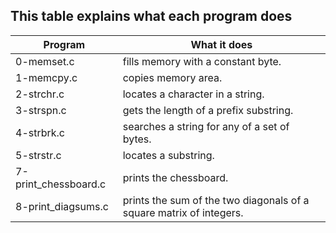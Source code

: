 ## This table explains what each program does

Program | What it does
------- | ------------
0-memset.c | fills memory with a constant byte.
1-memcpy.c | copies memory area.
2-strchr.c | locates a character in a string.
3-strspn.c | gets the length of a prefix substring.
4-strbrk.c | searches a string for any of a set of bytes.
5-strstr.c | locates a substring.
7-print_chessboard.c | prints the chessboard.
8-print_diagsums.c | prints the sum of the two diagonals of a square matrix of integers.
